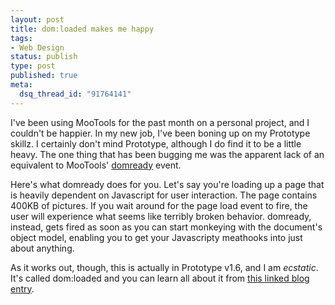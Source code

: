 ```yaml
--- 
layout: post
title: dom:loaded makes me happy
tags: 
- Web Design
status: publish
type: post
published: true
meta: 
  dsq_thread_id: "91764141"
---
```

I've been using MooTools for the past month on a personal project, and I couldn't be happier. In my new job, I've been boning up on my Prototype skillz. I certainly don't mind Prototype, although I do find it to be a little heavy. The one thing that has been bugging me was the apparent lack of an equivalent to MooTools' <a href="http://demos.mootools.net/DomReadyVS.Load">domready</a> event.

  Here's what domready does for you. Let's say you're loading up a page that is heavily dependent on Javascript for user interaction. The page contains 400KB of pictures. If you wait around for the page load event to fire, the user will experience what seems like terribly broken behavior. domready, instead, gets fired as soon as you can start monkeying with the document's object model, enabling you to get your Javascripty meathooks into just about anything.

  As it works out, though, this is actually in Prototype v1.6, and I am <em>ecstatic</em>. It's called dom:loaded and you can learn all about it from <a href="http://solutoire.com/2007/11/08/firing-custom-events-with-the-prototype-javascript-framework/">this linked blog entry</a>.
